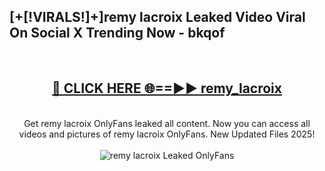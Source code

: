 <h2>[+[!VIRALS!]+]remy lacroix Leaked Video Viral On Social X Trending Now - bkqof</h2>
<br>
<div align="center">
<h2><a href="https://libra.edu.pl?remy_lacroix" rel="nofollow">🔴 CLICK HERE 🌐==►► remy_lacroix</a></h2>
<br>
Get remy lacroix OnlyFans leaked all content. Now you can access all videos and pictures of remy lacroix OnlyFans. New Updated Files 2025!
<br>
<br>
<a href="https://libra.edu.pl?remy_lacroix" rel="nofollow" data-target="animated-image.originalLink"><img src="https://i.ibb.co.com/WyWwxjT/player-gif2.gif" alt="remy lacroix Leaked OnlyFans" style="max-width: 100%; display: inline-block;" data-target="animated-image.originalImage"></a>
</div>
<br>